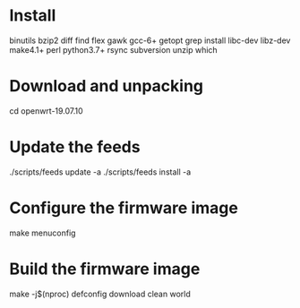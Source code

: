 # Install
binutils bzip2 diff find flex gawk gcc-6+ getopt grep install libc-dev libz-dev
make4.1+ perl python3.7+ rsync subversion unzip which

# Download and unpacking
cd openwrt-19.07.10

# Update the feeds
./scripts/feeds update -a
./scripts/feeds install -a
 
# Configure the firmware image
make menuconfig
 
# Build the firmware image
make -j$(nproc) defconfig download clean world
